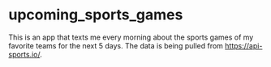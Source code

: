 # upcoming_sports_games
This is an app that texts me every morning about the sports games of my favorite teams for the next 5 days. The data is being pulled from https://api-sports.io/. 
